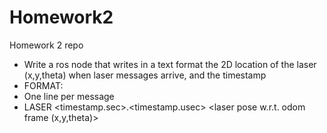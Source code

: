 # Homework2
Homework 2 repo

- Write a ros node that writes in a text
format the 2D location of the laser
(x,y,theta) when laser messages
arrive, and the timestamp
- FORMAT:
- One line per message
- LASER
<timestamp.sec>.<timestamp.usec>
<laser pose w.r.t. odom frame
(x,y,theta)>
